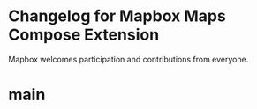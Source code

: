 # Changelog for Mapbox Maps Compose Extension

Mapbox welcomes participation and contributions from everyone.

# main
